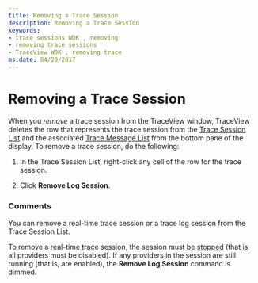 ```yaml
---
title: Removing a Trace Session
description: Removing a Trace Session
keywords:
- trace sessions WDK , removing
- removing trace sessions
- TraceView WDK , removing trace
ms.date: 04/20/2017
---
```


# Removing a Trace Session


When you *remove* a trace session from the TraceView window, TraceView deletes the row that represents the trace session from the [Trace Session List](trace-session-list.md) and the associated [Trace Message List](trace-message-lists.md) from the bottom pane of the display. To remove a trace session, do the following:

1.  In the Trace Session List, right-click any cell of the row for the trace session.

2.  Click **Remove Log Session**.

### <span id="comments"></span><span id="COMMENTS"></span>Comments

You can remove a real-time trace session or a trace log session from the Trace Session List.

To remove a real-time trace session, the session must be [stopped](stopping-a-trace-session.md) (that is, all providers must be disabled). If any providers in the session are still running (that is, are enabled), the **Remove Log Session** command is dimmed.

 

 





